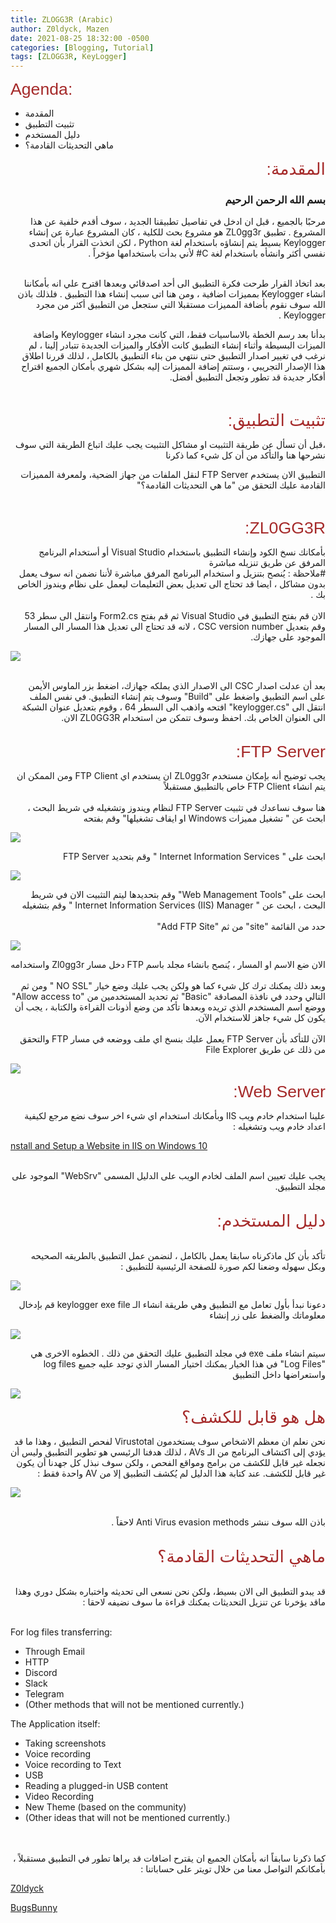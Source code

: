```yaml
---
title: ZLOGG3R (Arabic)
author: Z0ldyck, Mazen
date: 2021-08-25 18:32:00 -0500
categories: [Blogging, Tutorial]
tags: [ZLOGG3R, KeyLogger]
---
```


<html>
<p><span style="font-size:20pt;font-family:Arial;color:#a52a2a;background-color:transparent;font-weight:400;font-style:normal;font-variant:normal;text-decoration:none;vertical-align:baseline;white-space:pre;white-space:pre-wrap;">Agenda:</span></p>
</html>

- المقدمة
- تثبيت التطبيق
- دليل المستخدم
- ماهي التحديثات القادمة؟

<html>
<div dir="rtl">
<p dir="rtl" align="right"><span style="font-size:20pt;font-family:Arial;color:#a52a2a;background-color:transparent;font-weight:400;font-style:normal;">المقدمة:</span></p>
</div>
</html>


<html>
<div dir="rtl" align="right">
<h3>بسم الله الرحمن الرحيم</h3>
</div>
</html>
  

<html>
<div dir="rtl" align="right">
مرحبًا بالجميع ، قبل ان ادخل في تفاصيل تطبيقنا الجديد ، سوف أقدم خلفية عن هذا المشروع . تطبيق ZL0gg3r هو مشروع بحث للكلية ، كان المشروع عبارة عن إنشاء Keylogger بسيط يتم إنشاؤه باستخدام لغة Python ، لكن اتخذت القرار بأن اتحدى نفسي أكثر وانشأه باستخدام لغة C# لأني بدأت باستخدامها مؤخراً .
</div>
</html>

<html>
<div dir="rtl" align="right">
<br>
  
بعد اتخاذ القرار طرحت فكرة التطبيق الى أحد اصدقائي وبعدها اقترح علي انه بأمكاننا انشاء Keylogger بمميزات اضافية ، ومن هنا اتى سبب إنشاء هذا التطبيق .
فلذلك باذن الله سوف نقوم بأضافة المميزات مستقبلا التي ستجعل من التطبيق أكثر من مجرد Keylogger .


بدأنا بعد رسم الخطة بالاساسيات فقط، التي كانت مجرد انشاء Keylogger واضافة الميزات البسيطة 
وأثناء إنشاء التطبيق كانت الأفكار والميزات الجديدة تتبادر إلينا ، لم نرغب في تغيير اصدار التطبيق حتى ننتهي من بناء التطبيق بالكامل ، لذلك قررنا اطلاق هذا الإصدار التجريبي ، وستتم إضافة المميزات إليه بشكل شهري 
بأمكان الجميع اقتراح أفكار جديدة قد تطور وتجعل التطبيق أفضل.
</div>
<br>
</html>


<html>
<div dir="rtl">
<p dir="rtl" align="right"><span style="font-size:20pt;font-family:Arial;color:#a52a2a;background-color:transparent;font-weight:400;font-style:normal;">تثبيت التطبيق:</span></p>
</div>
</html>

<html>
<div dir="rtl" align="right">
،قبل أن تسأل عن طريقة التثبيت او مشاكل التثبيت
يجب عليك اتباع الطريقة التي سوف نشرحها هنا والتأكد من أن كل شيء كما ذكرنا 

التطبيق الان يستخدم FTP Server لنقل الملفات من جهاز الضحية، ولمعرفة المميزات القادمة عليك التحقق من "ما هي التحديثات القادمة؟"
</div>
</html>

<html>
<br>
<div dir="rtl" align="right">
<p><span style="font-size:20pt;font-family:Arial;color:#a52a2a;background-color:transparent;font-weight:400;font-style:normal;">ZL0GG3R:</span></p>
</div>
</html>

<html>
<body>
<div dir="rtl" align="right">
بأمكانك نسخ الكود وإنشاء التطبيق باستخدام Visual Studio أو أستخدام البرنامج المرفق عن طريق تنزيله مباشرة 
<br> #ملاحظة : يُنصح بتنزيل و استخدام البرنامج المرفق مباشرة لأننا نضمن انه سوف يعمل بدون مشاكل ، ايضا قد تحتاج الى تعديل بعض التعليمات ليعمل على نظام ويندوز الخاص بك . <br>

</div>
<br>
<div dir="rtl" align="right">
الان قم بفتح التطبيق في Visual Studio ثم قم بفتح Form2.cs وانتقل الى سطر 53 وقم بتعديل CSC version number ، لانه قد تحتاج الى تعديل هذا المسار الى المسار الموجود على جهازك.
</div> 
</body>
</html>

![](../../images/ZLOGG3R/5.png)

<html>
<br>
<div dir="rtl" align="right">
بعد أن عدلت اصدار CSC الى الاصدار الذي يملكه جهازك، اضغط بزر الماوس الأيمن على اسم التطبيق واضغط على "Build" وسوف يتم إنشاء التطبيق. في نفس الملف انتقل الى "keylogger.cs" افتحه واذهب الى السطر 64 ، وقوم بتعديل عنوان الشبكة الى العنوان الخاص بك. احفظ وسوف تتمكن من استخدام ZL0GG3R الان. 
</div>
</html>

<html>
<br>
<div dir="rtl" align="right">
<p><span style="font-size:20pt;font-family:Arial;color:#a52a2a;background-color:transparent;font-weight:400;font-style:normal;">FTP Server:</span></p>
</div>
</html>


<html>
<body>
<div dir="rtl" align="right">
يجب توضيح أنه بإمكان مستخدم ZL0gg3r ان يستخدم اي FTP Client  ومن الممكن ان يتم انشاء FTP Client خاص بالتطبيق مستقبلاً 
</div>
<br>
<div dir="rtl" align="right">
هنا سوف نساعدك في تثبيت FTP Server لنظام ويندوز وتشغيله 
في شريط البحث ، ابحث عن " تشغيل مميزات Windows او ايقاف تشغيلها" وقم بفتحه 
</div>
</body>
</html>

![](../../images/ZLOGG3R/1.png)

<html>
<div dir="rtl" align="right">
ابحث على " Internet Information Services " وقم بتحديد FTP Server
</div>
</html>

![](../../images/ZLOGG3R/2.png)

<html>
<div dir="rtl" align="right">
ابحث على "Web Management Tools" وقم بتحديدها ليتم التثبيت
الان في شريط البحث ، ابحث عن " Internet Information Services (IIS) Manager " وقم بتشغيله 
</div>
</html>


<html>
<br>
<div dir="rtl" align="right">
حدد من القائمة "site" من ثم "Add FTP Site"
</div>
</html>

![](../../images/ZLOGG3R/3.png)

<html>
<div dir="rtl" align="right">
الان ضع الاسم او المسار ، يُنصح بانشاء مجلد باسم FTP دخل مسار Zl0gg3r واستخدامه
</div>
<br>
<div dir="rtl" align="right">
وبعد ذلك يمكنك ترك كل شيء كما هو ولكن يجب عليك وضع خيار "NO SSL " ومن ثم التالي وحدد في نافذة المصادقة "Basic" ثم تحديد المستخدمين من "Allow access to" ووضع اسم المستخدم الذي تريده وبعدها تأكد من وضع أذونات القراءة والكتابة ، يجب أن يكون كل شيء جاهز للاستخدام الآن.
</div>
<br>
<div dir="rtl" align="right">
الآن للتأكد بأن FTP Server يعمل عليك بنسخ اي ملف ووضعه في مسار FTP والتحقق من ذلك عن طريق File Explorer
</div>
</html>

![](../../images/ZLOGG3R/4.png)

<html>
<div dir="rtl">
<p dir="rtl" align="right"><span style="font-size:20pt;font-family:Arial;color:#a52a2a;background-color:transparent;font-weight:400;font-style:normal;">Web Server:</span></p>
</div>
</html>

<html>
<div dir="rtl" align="right">
علينا استخدام خادم ويب IIS وبأمكانك استخدام اي شيء اخر 
سوف نضع مرجع لكيفية اعداد خادم ويب وتشغيله :  
</div>
</html>

[nstall and Setup a Website in IIS on Windows 10](https://helpdeskgeek.com/windows-10/install-and-setup-a-website-in-iis-on-windows-10/)

<html>
<br>
<div dir="rtl" align="right">
يجب عليك تعيين اسم الملف لخادم الويب على الدليل المسمى "WebSrv" الموجود على مجلد التطبيق. 
</div>
</html>

<html>
<br>
<div dir="rtl">
<p dir="rtl" align="right"><span style="font-size:20pt;font-family:Arial;color:#a52a2a;background-color:transparent;font-weight:400;font-style:normal;">دليل المستخدم: </span></p>
</div>
</html>

<html>
<br>
<div dir="rtl" align="right">
تأكد بأن كل ماذكرناه سابقا يعمل بالكامل ، لنضمن عمل التطبيق بالطريقه الصحيحه وبكل سهوله 
وضعنا لكم صورة للصفحة الرئيسية للتطبيق :
</div>
</html>

![](../../images/ZLOGG3R/z1.png)

<html>
<div dir="rtl" align="right">
دعونا نبدأ بأول تعامل مع التطبيق وهي طريقة انشاء الـ keylogger exe file
قم بإدخال معلوماتك والضغط على زر إنشاء
</div>
</html>

![](../../images/ZLOGG3R/z2.png)

<html>
<div dir="rtl" align="right">
سيتم انشاء ملف exe في مجلد التطبيق عليك التحقق من ذلك . 
الخطوه الاخرى هي "Log Files" في هذا الخيار يمكنك اختيار المسار الذي توجد عليه جميع log files واستعراضها داخل التطبيق 
</div>
</html>
  
![](../../images/ZLOGG3R/z3.png)
  
<html>
<div dir="rtl">
<p dir="rtl" align="right"><span style="font-size:20pt;font-family:Arial;color:#a52a2a;background-color:transparent;font-weight:400;font-style:normal;">هل هو قابل للكشف؟</span></p>
</div>
</html>
  
<html>
<div dir="rtl" align="right">
نحن نعلم ان معظم الاشخاص سوف يستخدمون Virustotal لفحص التطبيق ، وهذا ما قد يؤدي إلى اكتشاف البرنامج من الـ AVs ، لذلك هدفنا الرئيسي هو تطوير التطبيق وليس أن نجعله غير قابل للكشف من برامج ومواقع الفحص ، ولكن سوف نبذل كل جهدنا أن يكون غير قابل للكشف. عند كتابة هذا الدليل لم يُكشف التطبيق إلا من AV واحدة فقط : 
</div>
</html>
  
![](../../images/ZLOGG3R/z4.png)

<html>
<br>
<div dir="rtl" align="right">
باذن الله سوف ننشر Anti Virus evasion methods لاحقاً .
</div>
<br>
</html> 

<html>
<div dir="rtl">
<p dir="rtl" align="right"><span style="font-size:20pt;font-family:Arial;color:#a52a2a;background-color:transparent;font-weight:400;font-style:normal;">ماهي التحديثات القادمة؟ </span></p>
</div>
</html>


<html>
<div dir="rtl" align="right">
<br>قد يبدو التطبيق الى الان بسيط،  ولكن نحن نسعى الى تحديثه واختباره بشكل دوري وهذا ماقد يؤخرنا عن تنزيل التحديثات 
يمكنك قراءة ما سوف نضيفه لاحقا : <br>
</div>
<br>
</html>

For log files transferring:

- Through Email
- HTTP
- Discord
- Slack
- Telegram
- (Other methods that will not be mentioned currently.)


The Application itself:

- Taking screenshots
- Voice recording
- Voice recording to Text
- USB
- Reading a plugged-in USB content
- Video Recording
- New Theme (based on the community)
- (Other ideas that will not be mentioned currently.)

<html>
<br>
<br>
<div dir="rtl" align="right">
كما ذكرنا سابقاً انه بأمكان الجميع ان يقترح اضافات قد يراها تطور في التطبيق مستقبلاً ، بأمكانكم التواصل معنا من خلال تويتر على حساباتنا : 
</div>
</html>

[Z0ldyck](https://twitter.com/electronicbots)

[BugsBunny](https://twitter.com/0xiMazen)
